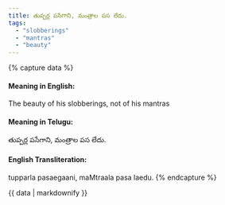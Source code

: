 ```yaml
---
title: తుప్పర్ల పసేగాని, మంత్రాల పస లేదు.
tags:
  - "slobberings"
  - "mantras"
  - "beauty"
---
```


{% capture data %}
#### Meaning in English:
The beauty of his slobberings, not of his mantras

#### Meaning in Telugu:
తుప్పర్ల పసేగాని, మంత్రాల పస లేదు.

#### English Transliteration:
tupparla pasaegaani, maMtraala pasa laedu.
{% endcapture %}

{{ data | markdownify }}

